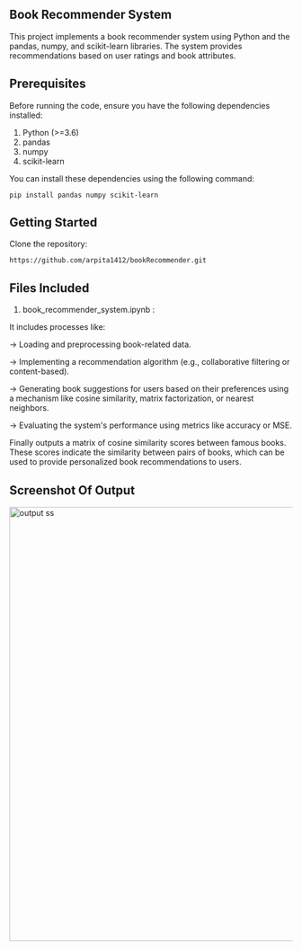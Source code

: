 ## Book Recommender System ##
This project implements a book recommender system using Python and the pandas, numpy, and scikit-learn libraries. The system provides recommendations based on user ratings and book attributes.

## Prerequisites ##

Before running the code, ensure you have the following dependencies installed:

1) Python (>=3.6)
2) pandas
3) numpy
4) scikit-learn

You can install these dependencies using the following command:

```
pip install pandas numpy scikit-learn
```

## Getting Started ##
Clone the repository:

```
https://github.com/arpita1412/bookRecommender.git
```

## Files Included ##
1. book_recommender_system.ipynb :

It includes processes like:

-> Loading and preprocessing book-related data.

-> Implementing a recommendation algorithm (e.g., collaborative filtering or content-based).

-> Generating book suggestions for users based on their preferences using a mechanism like cosine similarity, matrix factorization, or nearest neighbors.

-> Evaluating the system's performance using metrics like accuracy or MSE.

Finally outputs a matrix of cosine similarity scores between famous books. These scores indicate the similarity between pairs of books, which can be used to provide personalized book recommendations to users.

## Screenshot Of Output ##

<img width="773" alt="output ss" src="https://github.com/arpita1412/bookRecommender/assets/128537199/f923be25-97f3-431e-a3d0-80333d548e4e">




